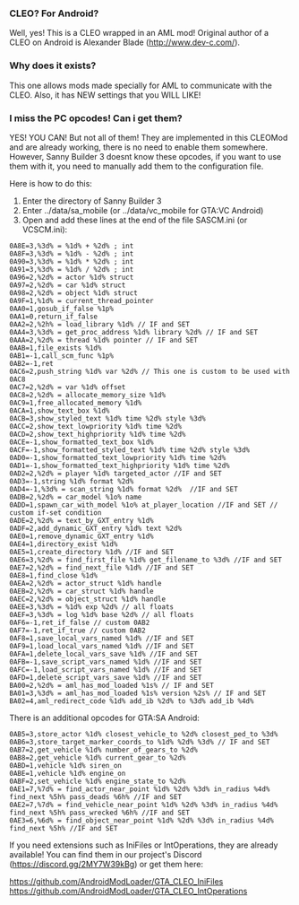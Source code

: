 ### CLEO? For Android?
Well, yes! This is a CLEO wrapped in an AML mod!
Original author of a CLEO on Android is Alexander Blade (http://www.dev-c.com/).

### Why does it exists?
This one allows mods made specially for AML to communicate with the CLEO. Also, it has NEW settings that you WILL LIKE!

### I miss the PC opcodes! Can i get them?
YES! YOU CAN! But not all of them!
They are implemented in this CLEOMod and are already working, there is no need to enable them somewhere. However, Sanny Builder 3 doesnt know these opcodes, if you want to use them with it, you need to manually add them to the configuration file.

Here is how to do this:
1. Enter the directory of Sanny Builder 3
2. Enter ../data/sa_mobile (or ../data/vc_mobile for GTA:VC Android)
3. Open and add these lines at the end of the file SASCM.ini (or VCSCM.ini):
```
0A8E=3,%3d% = %1d% + %2d% ; int
0A8F=3,%3d% = %1d% - %2d% ; int
0A90=3,%3d% = %1d% * %2d% ; int
0A91=3,%3d% = %1d% / %2d% ; int
0A96=2,%2d% = actor %1d% struct
0A97=2,%2d% = car %1d% struct
0A98=2,%2d% = object %1d% struct
0A9F=1,%1d% = current_thread_pointer
0AA0=1,gosub_if_false %1p%
0AA1=0,return_if_false
0AA2=2,%2h% = load_library %1d% // IF and SET
0AA4=3,%3d% = get_proc_address %1d% library %2d% // IF and SET
0AAA=2,%2d% = thread %1d% pointer // IF and SET
0AAB=1,file_exists %1d%
0AB1=-1,call_scm_func %1p%
0AB2=-1,ret
0AC6=2,push_string %1d% var %2d% // This one is custom to be used with 0AC8
0AC7=2,%2d% = var %1d% offset
0AC8=2,%2d% = allocate_memory_size %1d%
0AC9=1,free_allocated_memory %1d%
0ACA=1,show_text_box %1d%
0ACB=3,show_styled_text %1d% time %2d% style %3d%
0ACC=2,show_text_lowpriority %1d% time %2d%
0ACD=2,show_text_highpriority %1d% time %2d%
0ACE=-1,show_formatted_text_box %1d%
0ACF=-1,show_formatted_styled_text %1d% time %2d% style %3d%
0AD0=-1,show_formatted_text_lowpriority %1d% time %2d%
0AD1=-1,show_formatted_text_highpriority %1d% time %2d%
0AD2=2,%2d% = player %1d% targeted_actor //IF and SET
0AD3=-1,string %1d% format %2d%
0AD4=-1,%3d% = scan_string %1d% format %2d%  //IF and SET
0ADB=2,%2d% = car_model %1o% name
0ADD=1,spawn_car_with_model %1o% at_player_location //IF and SET // custom if-set condition
0ADE=2,%2d% = text_by_GXT_entry %1d%
0ADF=2,add_dynamic_GXT_entry %1d% text %2d%
0AE0=1,remove_dynamic_GXT_entry %1d%
0AE4=1,directory_exist %1d%
0AE5=1,create_directory %1d% //IF and SET
0AE6=3,%2d% = find_first_file %1d% get_filename_to %3d% //IF and SET
0AE7=2,%2d% = find_next_file %1d% //IF and SET
0AE8=1,find_close %1d%
0AEA=2,%2d% = actor_struct %1d% handle
0AEB=2,%2d% = car_struct %1d% handle
0AEC=2,%2d% = object_struct %1d% handle
0AEE=3,%3d% = %1d% exp %2d% // all floats
0AEF=3,%3d% = log %1d% base %2d% // all floats
0AF6=-1,ret_if_false // custom 0AB2
0AF7=-1,ret_if_true // custom 0AB2
0AF8=1,save_local_vars_named %1d% //IF and SET
0AF9=1,load_local_vars_named %1d% //IF and SET
0AFA=1,delete_local_vars_save %1d% //IF and SET
0AFB=-1,save_script_vars_named %1d% //IF and SET
0AFC=-1,load_script_vars_named %1d% //IF and SET
0AFD=1,delete_script_vars_save %1d% //IF and SET
BA00=2,%2d% = aml_has_mod_loaded %1s% // IF and SET
BA01=3,%3d% = aml_has_mod_loaded %1s% version %2s% // IF and SET
BA02=4,aml_redirect_code %1d% add_ib %2d% to %3d% add_ib %4d%
```

There is an additional opcodes for GTA:SA Android:
```
0AB5=3,store_actor %1d% closest_vehicle_to %2d% closest_ped_to %3d%
0AB6=3,store_target_marker_coords_to %1d% %2d% %3d% // IF and SET
0AB7=2,get_vehicle %1d% number_of_gears_to %2d%
0AB8=2,get_vehicle %1d% current_gear_to %2d%
0ABD=1,vehicle %1d% siren_on
0ABE=1,vehicle %1d% engine_on
0ABF=2,set_vehicle %1d% engine_state_to %2d%
0AE1=7,%7d% = find_actor_near_point %1d% %2d% %3d% in_radius %4d% find_next %5h% pass_deads %6h% //IF and SET
0AE2=7,%7d% = find_vehicle_near_point %1d% %2d% %3d% in_radius %4d% find_next %5h% pass_wrecked %6h% //IF and SET
0AE3=6,%6d% = find_object_near_point %1d% %2d% %3d% in_radius %4d% find_next %5h% //IF and SET

```

If you need extensions such as IniFiles or IntOperations, they are already available! You can find them in our project's Discord (https://discord.gg/2MY7W39kBg) or get them here:

https://github.com/AndroidModLoader/GTA_CLEO_IniFiles 
https://github.com/AndroidModLoader/GTA_CLEO_IntOperations
